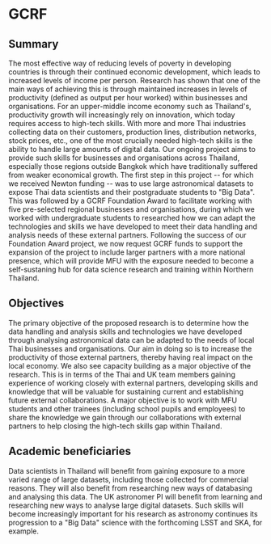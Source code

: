 # GCRF

## Summary
The most effective way of reducing levels of poverty in developing countries is through their continued economic development, which leads to increased levels of income per person. Research has shown that one of the main ways of achieving this is through maintained increases in levels of productivity (defined as output per hour worked) within businesses and organisations. For an upper-middle income economy such as Thailand's, productivity growth will increasingly rely on innovation, which today requires access to high-tech skills. With more and more Thai industries collecting data on their customers, production lines, distribution networks, stock prices, etc., one of the most crucially needed high-tech skills is the ability to handle large amounts of digital data. Our ongoing project aims to provide such skills for businesses and organisations across Thailand, especially those regions outside Bangkok which have traditionally suffered from weaker economical growth. The first step in this project -- for which we received Newton funding -- was to use large astronomical datasets to expose Thai data scientists and their postgraduate students to "Big Data". This was followed by a GCRF Foundation Award to facilitate working with five pre-selected regional businesses and organisations, during which we worked with undergraduate students to researched how we can adapt the technologies and skills we have developed to meet their data handling and analysis needs of these external partners. Following the success of our Foundation Award project, we now request GCRF funds to support the expansion of the project to include larger partners with a more national presence, which will provide MFU with the exposure needed to become a self-sustaning hub for data science research and training within Northern Thailand.  

## Objectives
The primary objective of the proposed research is to determine how the data handling and analysis skills and technologies we have developed through analysing astronomical data can be adapted to the needs of local Thai businesses and organisations. Our aim in doing so is to increase the productivity of those external partners, thereby having real impact on the local economy. We also see capacity building as a major objective of the research. This is in terms of the Thai and UK team members gaining experience of working closely with external partners, developing skills and knowledge that will be valuable for sustaining current and establishing future external collaborations. A major objective is to work with MFU students and other trainees (including school pupils and employees) to share the knowledge we gain through our collaborations with external partners to help closing the high-tech skills gap within Thailand.

## Academic beneficiaries
Data scientists in Thailand will benefit from gaining exposure to a more varied range of large datasets, including those collected for commercial reasons. They will also benefit from researching new ways of databasing and analysing this data. The UK astronomer PI will benefit from learning and researching new ways to analyse large digital datasets. Such skills will become increasingly important for his research as astronomy continues its progression to a "Big Data" science with the forthcoming LSST and SKA, for example. 

